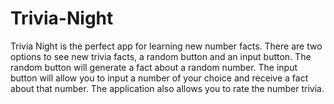 # Trivia-Night

Trivia Night is the perfect app for learning new number facts. There are two options to see new trivia facts, a random button and an input button. 
The random button will generate a fact about a random number. The input button will allow you to input a number of your choice and receive a fact about
that number. The application also allows you to rate the number trivia.
